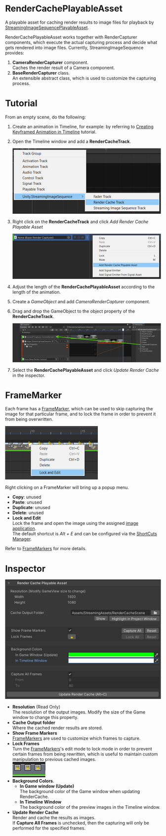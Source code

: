 # RenderCachePlayableAsset

A playable asset for caching render results to image files for playback by 
[StreamingImageSequencePlayableAsset](FeaturePlayingSequentialImages.md).

RenderCachePlayableAsset works together with RenderCapturer components, which execute the actual capturing process and
decide what gets rendered into image files. Currently, StreamingImageSequence provides: 
1. **CameraRenderCapturer** component.   
   Caches the render result of a Camera component.
1. **BaseRenderCapturer** class.  
   An extensible abstract class, which is used to customize the capturing process.




# Tutorial 

From an empty scene, do the following:

1. Create an animation in Timeline, for example: by referring to
   [Creating Keyframed Animation in Timeline](https://learn.unity.com/tutorial/creating-keyframed-animation-in-timeline) tutorial.

1. Open the Timeline window and add a **RenderCacheTrack**.
 
   ![AddRenderCacheTrack](../images/AddRenderCacheTrack.png)
   
1. Right click on the **RenderCacheTrack** and click *Add Render Cache Playable Asset*
 
   ![AddRenderCachePlayableAsset](../images/AddRenderCachePlayableAsset.png)

1. Adjust the length of the **RenderCachePlayableAsset** according to the length of the animation.

1. Create a *GameObject* and add *CameraRenderCapturer* component.

1. Drag and drop the GameObject to the object property of the **RenderCacheTrack**.

   ![AssignRenderCapturer](../images/AssignRenderCapturer.png)

1. Select the **RenderCachePlayableAsset** and click *Update Render Cache* in the inspector.

# FrameMarker

Each frame has a [FrameMarker](FrameMarkers.md), 
which can be used to skip capturing the image for that particular frame, 
and to lock the frame in order to prevent it from being overwritten.

![FrameMarker](../images/RenderCache_FrameMarker.png)

Right clicking on a FrameMarker will bring up a popup menu.
* **Copy**: unused
* **Paste**: unused
* **Duplicate**: unused
* **Delete**: unused
* **Lock and Edit**  
  Lock the frame and open the image using the assigned [image application](https://docs.unity3d.com/Manual/Preferences.html#External-Tools).  
  The default shortcut is *Alt + E* and can be configured via the [ShortCuts Manager](https://docs.unity3d.com/Manual/UnityHotkeys.html).  

Refer to [FrameMarkers](FrameMarkers.md) for more details. 


# Inspector

![RenderCachePlayableAsset](../images/RenderCachePlayableAssetInspector.png)

* **Resolution** (Read Only)  
  The resolution of the output images. Modify the size of the Game window to change this property.
* **Cache Output folder**  
  Where the cached render results are stored.
* **Show Frame Markers**  
  [FrameMarkers](FrameMarkers.md) are used to customize which frames to capture. 
* **Lock Frames**  
  Turn the [FrameMarkers](FrameMarkers.md)'s edit mode to lock mode 
  in order to prevent certain frames 
  from being rewritten, which is useful to maintain custom manipulation 
  to previous cached images.  
  ![RenderCache_LockFrames](../images/RenderCache_LockFrames.png)
* **Background Colors**.  
  * **In Game window (Update)**  
    The background color of the Game window when updating RenderCache.    
  * **In Timeline Window**  
    The background color of the preview images in the Timeline window.    
* **Update Render Cache**  
  Render and cache the results as images.  
  If **Capture All Frames** is unchecked, then the capturing will only be performed 
  for the specified frames.


